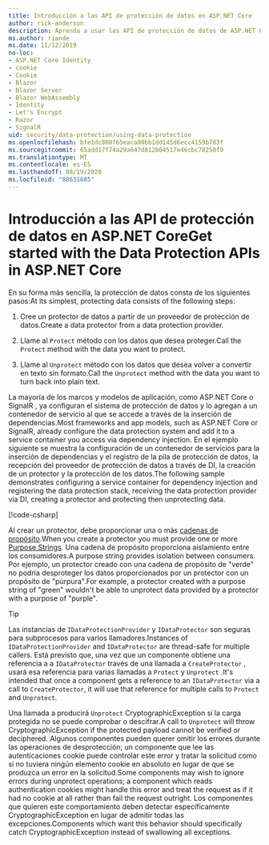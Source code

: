 ```yaml
---
title: Introducción a las API de protección de datos en ASP.NET Core
author: rick-anderson
description: Aprenda a usar las API de protección de datos de ASP.NET Core para proteger y desproteger los datos de una aplicación.
ms.author: riande
ms.date: 11/12/2019
no-loc:
- ASP.NET Core Identity
- cookie
- Cookie
- Blazor
- Blazor Server
- Blazor WebAssembly
- Identity
- Let's Encrypt
- Razor
- SignalR
uid: security/data-protection/using-data-protection
ms.openlocfilehash: bfe1dc800f65eaca00bb1dd145d6ecc4159b783f
ms.sourcegitcommit: 65add17f74a29a647d812b04517e46cbc78258f9
ms.translationtype: MT
ms.contentlocale: es-ES
ms.lasthandoff: 08/19/2020
ms.locfileid: "88631685"
---
```

# <a name="get-started-with-the-data-protection-apis-in-aspnet-core"></a><span data-ttu-id="c2caa-103">Introducción a las API de protección de datos en ASP.NET Core</span><span class="sxs-lookup"><span data-stu-id="c2caa-103">Get started with the Data Protection APIs in ASP.NET Core</span></span>

<a name="security-data-protection-getting-started"></a>

<span data-ttu-id="c2caa-104">En su forma más sencilla, la protección de datos consta de los siguientes pasos:</span><span class="sxs-lookup"><span data-stu-id="c2caa-104">At its simplest, protecting data consists of the following steps:</span></span>

1. <span data-ttu-id="c2caa-105">Cree un protector de datos a partir de un proveedor de protección de datos.</span><span class="sxs-lookup"><span data-stu-id="c2caa-105">Create a data protector from a data protection provider.</span></span>

2. <span data-ttu-id="c2caa-106">Llame al `Protect` método con los datos que desea proteger.</span><span class="sxs-lookup"><span data-stu-id="c2caa-106">Call the `Protect` method with the data you want to protect.</span></span>

3. <span data-ttu-id="c2caa-107">Llame al `Unprotect` método con los datos que desea volver a convertir en texto sin formato.</span><span class="sxs-lookup"><span data-stu-id="c2caa-107">Call the `Unprotect` method with the data you want to turn back into plain text.</span></span>

<span data-ttu-id="c2caa-108">La mayoría de los marcos y modelos de aplicación, como ASP.NET Core o SignalR , ya configuran el sistema de protección de datos y lo agregan a un contenedor de servicio al que se accede a través de la inserción de dependencias.</span><span class="sxs-lookup"><span data-stu-id="c2caa-108">Most frameworks and app models, such as ASP.NET Core or SignalR, already configure the data protection system and add it to a service container you access via dependency injection.</span></span> <span data-ttu-id="c2caa-109">En el ejemplo siguiente se muestra la configuración de un contenedor de servicios para la inserción de dependencias y el registro de la pila de protección de datos, la recepción del proveedor de protección de datos a través de DI, la creación de un protector y la protección de los datos.</span><span class="sxs-lookup"><span data-stu-id="c2caa-109">The following sample demonstrates configuring a service container for dependency injection and registering the data protection stack, receiving the data protection provider via DI, creating a protector and protecting then unprotecting data.</span></span>

[!code-csharp[](../../security/data-protection/using-data-protection/samples/protectunprotect.cs?highlight=26,34,35,36,37,38,39,40)]

<span data-ttu-id="c2caa-110">Al crear un protector, debe proporcionar una o más [cadenas de propósito](xref:security/data-protection/consumer-apis/purpose-strings).</span><span class="sxs-lookup"><span data-stu-id="c2caa-110">When you create a protector you must provide one or more [Purpose Strings](xref:security/data-protection/consumer-apis/purpose-strings).</span></span> <span data-ttu-id="c2caa-111">Una cadena de propósito proporciona aislamiento entre los consumidores.</span><span class="sxs-lookup"><span data-stu-id="c2caa-111">A purpose string provides isolation between consumers.</span></span> <span data-ttu-id="c2caa-112">Por ejemplo, un protector creado con una cadena de propósito de "verde" no podría desproteger los datos proporcionados por un protector con un propósito de "púrpura".</span><span class="sxs-lookup"><span data-stu-id="c2caa-112">For example, a protector created with a purpose string of "green" wouldn't be able to unprotect data provided by a protector with a purpose of "purple".</span></span>

>[!TIP]
> <span data-ttu-id="c2caa-113">Las instancias de `IDataProtectionProvider` y `IDataProtector` son seguras para subprocesos para varios llamadores.</span><span class="sxs-lookup"><span data-stu-id="c2caa-113">Instances of `IDataProtectionProvider` and `IDataProtector` are thread-safe for multiple callers.</span></span> <span data-ttu-id="c2caa-114">Está previsto que, una vez que un componente obtiene una referencia a a `IDataProtector` través de una llamada a `CreateProtector` , usará esa referencia para varias llamadas a `Protect` y `Unprotect` .</span><span class="sxs-lookup"><span data-stu-id="c2caa-114">It's intended that once a component gets a reference to an `IDataProtector` via a call to `CreateProtector`, it will use that reference for multiple calls to `Protect` and `Unprotect`.</span></span>
>
><span data-ttu-id="c2caa-115">Una llamada a producirá `Unprotect` CryptographicException si la carga protegida no se puede comprobar o descifrar.</span><span class="sxs-lookup"><span data-stu-id="c2caa-115">A call to `Unprotect` will throw CryptographicException if the protected payload cannot be verified or deciphered.</span></span> <span data-ttu-id="c2caa-116">Algunos componentes pueden querer omitir los errores durante las operaciones de desprotección; un componente que lee las autenticaciones cookie puede controlar este error y tratar la solicitud como si no tuviera ningún elemento cookie en absoluto en lugar de que se produzca un error en la solicitud.</span><span class="sxs-lookup"><span data-stu-id="c2caa-116">Some components may wish to ignore errors during unprotect operations; a component which reads authentication cookies might handle this error and treat the request as if it had no cookie at all rather than fail the request outright.</span></span> <span data-ttu-id="c2caa-117">Los componentes que quieren este comportamiento deben detectar específicamente CryptographicException en lugar de admitir todas las excepciones.</span><span class="sxs-lookup"><span data-stu-id="c2caa-117">Components which want this behavior should specifically catch CryptographicException instead of swallowing all exceptions.</span></span>
